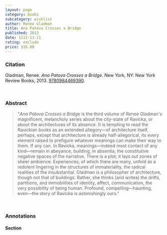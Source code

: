 ```yaml
---
layout: page
category: books
subcategory: wishlist
author: Renee Gladman
title: Ana Patova Crosses a Bridge
published: 2013
date: 1111-11-11
rating: exclude
price: $16.00
---
```


### Citation

Gladman, Renee. *Ana Patova Crosses a Bridge.* New York, NY: New York Review Books, 2013. [9780984469390](https://www.nyrb.com/collections/dorothy-a-publishing-project/products/ana-patova-crosses-a-bridge?variant=41399682072744).

<br>

### Abstract

> "*Ana Patova Crosses a Bridge* is the third volume of Renee Gladman's magnificent, melancholy series about the city-state of Ravicka, or about the architectures of its absence. It is tempting to read the Ravickian books as an extended allegory—of architecture itself, perhaps, except that architecture is already half-allegorical, its every element raised to prefigure whatever meanings can make their way to them. If any can. In Ravicka, meanings—indeed most contact of any kind—remain in abeyance, building, in absentia, the constitutive negative spaces of the narrative. There is a plot; it lays out zones of sheer ambience. Experiences, of which there are many, unfold as a redolent lingering in the structures of immateriality, the radical realities of the insubstantial. Gladman is a philosopher of architecture, though not that of buildings. Rather, she thinks (and writes) the drifts, partitions, and immobilities of identity, affect, communication, the very possibility of being human. Profound, compelling—haunting, even—the story of Ravicka is astonishingly ours."

<br>

### Annotations

#### Section

<br>
